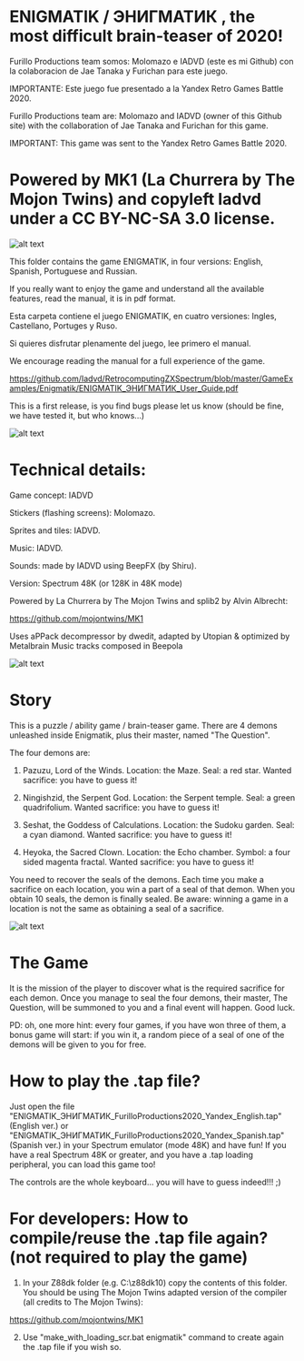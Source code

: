# ENIGMATIK / ЭНИГМАТИК , the most difficult brain-teaser of 2020!

Furillo Productions team somos: Molomazo e IADVD (este es mi Github) con la colaboracion de Jae Tanaka y Furichan para este juego.

IMPORTANTE: Este juego fue presentado a la Yandex Retro Games Battle 2020.

Furillo Productions team are: Molomazo and IADVD (owner of this Github site) with the
collaboration of Jae Tanaka and Furichan for this game.

IMPORTANT: This game was sent to the Yandex Retro Games Battle 2020.

# Powered by MK1 (La Churrera by The Mojon Twins) and copyleft Iadvd under a CC BY-NC-SA 3.0 license.

![alt text](https://github.com/Iadvd/RetrocomputingZXSpectrum/blob/master/GameExamples/Enigmatik/ENIGMATIK_ЭНИГМАТИК_Art_by_JaeTanaka_FurilloProductions.jpg)

This folder contains the game ENIGMATIK, in four versions: English, Spanish, Portuguese and Russian.

If you really want to enjoy the game and understand all the available features, read the manual, it is in pdf format.

Esta carpeta contiene el juego ENIGMATIK, en cuatro versiones: Ingles, Castellano, Portuges y Ruso.

Si quieres disfrutar plenamente del juego, lee primero el manual.

We encourage reading the manual for a full experience of the game.

https://github.com/Iadvd/RetrocomputingZXSpectrum/blob/master/GameExamples/Enigmatik/ENIGMATIK_ЭНИГМАТИК_User_Guide.pdf

This is a first release, is you find bugs please let us know (should be fine, we have tested it, but who knows...)

![alt text](https://github.com/Iadvd/RetrocomputingZXSpectrum/blob/master/GameExamples/Enigmatik/ENIGMATIK_ЭНИГМАТИК_ScreenShot1.png)

# Technical details:

Game concept: IADVD

Stickers (flashing screens): Molomazo.

Sprites and tiles: IADVD.

Music: IADVD.

Sounds: made by IADVD using BeepFX (by Shiru).

Version: Spectrum 48K (or 128K in 48K mode)

Powered by La Churrera by The Mojon Twins and splib2 by Alvin Albrecht:

https://github.com/mojontwins/MK1

Uses aPPack decompressor by dwedit, adapted by Utopian & optimized by Metalbrain
Music tracks composed in Beepola

![alt text](https://github.com/Iadvd/RetrocomputingZXSpectrum/blob/master/GameExamples/Enigmatik/ENIGMATIK_ЭНИГМАТИК_ScreenShot2.png)

# Story
This is a puzzle / ability game / brain-teaser game. There are 4 demons unleashed inside Enigmatik, plus their master, named "The Question".

The four demons are: 

1) Pazuzu, Lord of the Winds. Location: the Maze. Seal: a red star. 
Wanted sacrifice: you have to guess it! 

2) Ningishzid, the Serpent God. Location: the Serpent temple. Seal: a green quadrifolium. Wanted sacrifice: you have to guess it!

3) Seshat, the Goddess of Calculations. Location: the Sudoku garden. Seal: a cyan diamond. Wanted sacrifice: you have to guess it! 

4) Heyoka, the Sacred Clown. Location: the Echo chamber. Symbol: a four sided magenta fractal. Wanted sacrifice: you have to guess it!

You need to recover the seals of the demons. Each time you make a sacrifice on each location, you win a part of a seal of that demon. When you obtain 10 seals, the demon is finally sealed. Be aware: winning a game in a location is not the same as obtaining a seal of a sacrifice.

![alt text](https://github.com/Iadvd/RetrocomputingZXSpectrum/blob/master/GameExamples/Enigmatik/ENIGMATIK_ЭНИГМАТИК_ScreenShot3.png)

# The Game
It is the mission of the player to discover what is the required sacrifice for each demon. Once you manage to seal the four demons, their master, The Question, will be summoned to you and a final event will happen. Good luck.

PD: oh, one more hint: every four games, if you have won three of them, a bonus game will start: if you win it, a random piece of a seal of one of the demons will be given to you for free.

# How to play the .tap file?

Just open the file "ENIGMATIK_ЭНИГМАТИК_FurilloProductions2020_Yandex_English.tap" (English ver.) or "ENIGMATIK_ЭНИГМАТИК_FurilloProductions2020_Yandex_Spanish.tap" (Spanish ver.) in your Spectrum emulator (mode 48K) and have fun! If you have a real Spectrum 48K or greater, and you have a .tap loading peripheral, you can load this game too! 

The controls are the whole keyboard... you will have to guess indeed!!! ;)
  
# For developers: How to compile/reuse the .tap file again? (not required to play the game)

1. In your Z88dk folder (e.g. C:\z88dk10) copy the contents of this folder. You should be using The Mojon Twins adapted version of the compiler (all credits to The Mojon Twins):

https://github.com/mojontwins/MK1

2. Use "make_with_loading_scr.bat enigmatik" command to create again the .tap file if you wish so.
